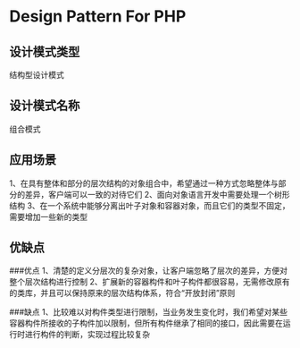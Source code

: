 # Design Pattern For PHP
## 设计模式类型

结构型设计模式

## 设计模式名称
组合模式

## 应用场景

1、在具有整体和部分的层次结构的对象组合中，希望通过一种方式忽略整体与部分的差异，客户端可以一致的对待它们
2、面向对象语言开发中需要处理一个树形结构
3、在一个系统中能够分离出叶子对象和容器对象，而且它们的类型不固定，需要增加一些新的类型



## 优缺点

###优点
1、清楚的定义分层次的复杂对象，让客户端忽略了层次的差异，方便对整个层次结构进行控制
2、扩展新的容器构件和叶子构件都很容易，无需修改原有的类库，并且可以保持原来的层次结构体系，符合“开放封闭”原则


###缺点
1、比较难以对构件类型进行限制，当业务发生变化时，我们希望对某些容器构件所接收的子构件加以限制，但所有构件继承了相同的接口，因此需要在运行时进行构件的判断，实现过程比较复杂
